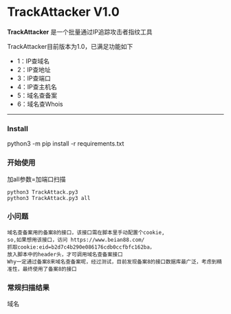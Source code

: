 # TrackAttacker V1.0 #

**TrackAttacker** 是一个批量通过IP追踪攻击者指纹工具

TrackAttacker目前版本为1.0，已满足功能如下

* 1：IP查域名
* 2：IP查地址
* 3：IP查端口
* 4：IP查主机名
* 5：域名查备案
* 6：域名查Whois

------

### Install ###

python3 -m pip install -r requirements.txt

### 开始使用 ###

加all参数=加端口扫描

```
python3 TrackAttack.py3
python3 TrackAttack.py3 all
```

### 小问题 ###

```
域名查备案用的备案8的接口，该接口需在脚本里手动配置个cookie,
so,如果想用该接口，访问 https://www.beian88.com/ 
抓取cookie:eid=b2d7c4b290e086176cdb0ccfbfc162ba，
放入脚本中的header头，才可调用域名查备案接口
Why一定通过备案8来域名查备案呢，经过测试，目前发现备案8的接口数据库最广泛，考虑到精准性，最终使用了备案8的接口
```

### 常规扫描结果 ###

域名
